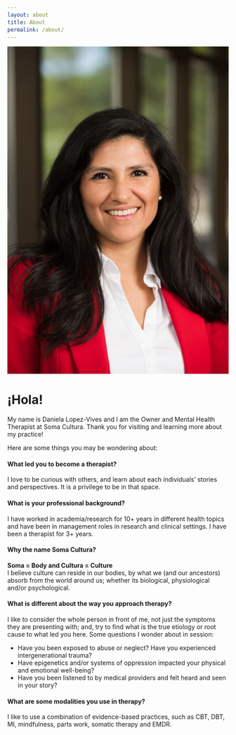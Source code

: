 ```yaml
---
layout: about
title: About
permalink: /about/
---
```

<img src="/assets/img/daniela.png">

<h1>¡Hola!</h1>

My name is Daniela Lopez-Vives and I am the Owner and Mental Health Therapist at Soma Cultura. Thank you for visiting and learning more about my practice!

Here are some things you may be wondering about:

<h4>What led you to become a therapist?</h4>
I love to be curious with others, and learn about each individuals’ stories and perspectives. It is a privilege to be in that space.

<h4>What is your professional background?</h4>
I have worked in academia/research for 10+ years in different health topics and have been in management roles in research and clinical settings.
I have been a therapist for 3+ years.

<h4>Why the name Soma Cultura?</h4>
<strong>Soma = Body and Cultura = Culture</strong><br>
I believe culture can reside in our bodies, by what we (and our ancestors) absorb from the world around us; whether its biological, physiological and/or psychological.

<h4>What is different about the way you approach therapy?</h4>
I like to consider the whole person in front of me, not just the symptoms they are presenting with; and, try to find what is the true etiology or root cause to what led you here. 
Some questions I wonder about in session: 
<ul><li>Have you been exposed to abuse or neglect? Have you experienced intergenerational trauma? </li>
<li>Have epigenetics and/or systems of oppression impacted your physical and emotional well-being? </li>
<li>Have you been listened to by medical providers and felt heard and seen in your story? </li></ul>

<h4>What are some modalities you use in therapy?</h4>
I like to use a combination of evidence-based practices, such as CBT, DBT, MI, mindfulness, parts work, somatic therapy and EMDR.